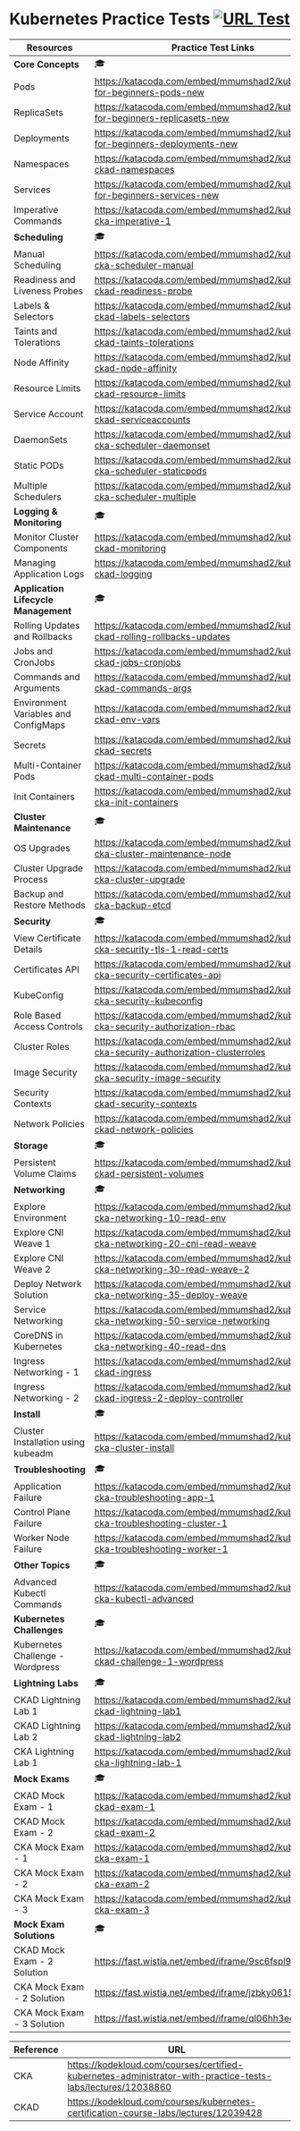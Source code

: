 # Kubernetes Practice Tests [![URL Test](https://github.com/ShubhamTatvamasi/kubernetes-practice-tests/workflows/URL%20Test/badge.svg)](https://github.com/ShubhamTatvamasi/kubernetes-practice-tests/actions)

Resources | Practice Test Links
--- | --- 
**Core Concepts** | :mortar_board:
Pods | https://katacoda.com/embed/mmumshad2/kubernetes-for-beginners-pods-new
ReplicaSets | https://katacoda.com/embed/mmumshad2/kubernetes-for-beginners-replicasets-new
Deployments | https://katacoda.com/embed/mmumshad2/kubernetes-for-beginners-deployments-new
Namespaces | https://katacoda.com/embed/mmumshad2/kubernetes-ckad-namespaces
Services | https://katacoda.com/embed/mmumshad2/kubernetes-for-beginners-services-new
Imperative Commands | https://katacoda.com/embed/mmumshad2/kubernetes-cka-imperative-1
**Scheduling** | :mortar_board:
Manual Scheduling | https://katacoda.com/embed/mmumshad2/kubernetes-cka-scheduler-manual
Readiness and Liveness Probes | https://katacoda.com/embed/mmumshad2/kubernetes-ckad-readiness-probe
Labels & Selectors | https://katacoda.com/embed/mmumshad2/kubernetes-ckad-labels-selectors
Taints and Tolerations | https://katacoda.com/embed/mmumshad2/kubernetes-ckad-taints-tolerations
Node Affinity | https://katacoda.com/embed/mmumshad2/kubernetes-ckad-node-affinity
Resource Limits | https://katacoda.com/embed/mmumshad2/kubernetes-ckad-resource-limits
Service Account | https://katacoda.com/embed/mmumshad2/kubernetes-ckad-serviceaccounts
DaemonSets | https://katacoda.com/embed/mmumshad2/kubernetes-cka-scheduler-daemonset
Static PODs | https://katacoda.com/embed/mmumshad2/kubernetes-cka-scheduler-staticpods
Multiple Schedulers | https://katacoda.com/embed/mmumshad2/kubernetes-cka-scheduler-multiple
**Logging & Monitoring** | :mortar_board:
Monitor Cluster Components | https://katacoda.com/embed/mmumshad2/kubernetes-ckad-monitoring
Managing Application Logs | https://katacoda.com/embed/mmumshad2/kubernetes-ckad-logging
**Application Lifecycle Management** | :mortar_board:
Rolling Updates and Rollbacks | https://katacoda.com/embed/mmumshad2/kubernetes-ckad-rolling-rollbacks-updates
Jobs and CronJobs | https://katacoda.com/embed/mmumshad2/kubernetes-ckad-jobs-cronjobs
Commands and Arguments | https://katacoda.com/embed/mmumshad2/kubernetes-ckad-commands-args
Environment Variables and ConfigMaps | https://katacoda.com/embed/mmumshad2/kubernetes-ckad-env-vars
Secrets | https://katacoda.com/embed/mmumshad2/kubernetes-ckad-secrets
Multi-Container Pods | https://katacoda.com/embed/mmumshad2/kubernetes-ckad-multi-container-pods
Init Containers | https://katacoda.com/embed/mmumshad2/kubernetes-cka-init-containers
**Cluster Maintenance** | :mortar_board:
OS Upgrades | https://katacoda.com/embed/mmumshad2/kubernetes-cka-cluster-maintenance-node
Cluster Upgrade Process | https://katacoda.com/embed/mmumshad2/kubernetes-cka-cluster-upgrade
Backup and Restore Methods | https://katacoda.com/embed/mmumshad2/kubernetes-cka-backup-etcd
**Security** | :mortar_board:
View Certificate Details | https://katacoda.com/embed/mmumshad2/kubernetes-cka-security-tls-1-read-certs
Certificates API | https://katacoda.com/embed/mmumshad2/kubernetes-cka-security-certificates-api
KubeConfig | https://katacoda.com/embed/mmumshad2/kubernetes-cka-security-kubeconfig
Role Based Access Controls | https://katacoda.com/embed/mmumshad2/kubernetes-cka-security-authorization-rbac
Cluster Roles | https://katacoda.com/embed/mmumshad2/kubernetes-cka-security-authorization-clusterroles
Image Security | https://katacoda.com/embed/mmumshad2/kubernetes-cka-security-image-security
Security Contexts | https://katacoda.com/embed/mmumshad2/kubernetes-ckad-security-contexts
Network Policies | https://katacoda.com/embed/mmumshad2/kubernetes-ckad-network-policies
**Storage** | :mortar_board:
Persistent Volume Claims | https://katacoda.com/embed/mmumshad2/kubernetes-ckad-persistent-volumes
**Networking** | :mortar_board:
Explore Environment | https://katacoda.com/embed/mmumshad2/kubernetes-cka-networking-10-read-env
Explore CNI Weave 1 | https://katacoda.com/embed/mmumshad2/kubernetes-cka-networking-20-cni-read-weave
Explore CNI Weave 2 | https://katacoda.com/embed/mmumshad2/kubernetes-cka-networking-30-read-weave-2
Deploy Network Solution | https://katacoda.com/embed/mmumshad2/kubernetes-cka-networking-35-deploy-weave
Service Networking | https://katacoda.com/embed/mmumshad2/kubernetes-cka-networking-50-service-networking
CoreDNS in Kubernetes | https://katacoda.com/embed/mmumshad2/kubernetes-cka-networking-40-read-dns
Ingress Networking - 1 | https://katacoda.com/embed/mmumshad2/kubernetes-ckad-ingress
Ingress Networking - 2 | https://katacoda.com/embed/mmumshad2/kubernetes-ckad-ingress-2-deploy-controller
**Install** | :mortar_board:
Cluster Installation using kubeadm | https://katacoda.com/embed/mmumshad2/kubernetes-cka-cluster-install
**Troubleshooting** | :mortar_board:
Application Failure | https://katacoda.com/embed/mmumshad2/kubernetes-cka-troubleshooting-app-1
Control Plane Failure | https://katacoda.com/embed/mmumshad2/kubernetes-cka-troubleshooting-cluster-1
Worker Node Failure | https://katacoda.com/embed/mmumshad2/kubernetes-cka-troubleshooting-worker-1
**Other Topics** | :mortar_board:
Advanced Kubectl Commands | https://katacoda.com/embed/mmumshad2/kubernetes-cka-kubectl-advanced
**Kubernetes Challenges** | :mortar_board:
Kubernetes Challenge - Wordpress | https://katacoda.com/embed/mmumshad2/kubernetes-ckad-challenge-1-wordpress
**Lightning Labs** | :mortar_board:
CKAD Lightning Lab 1 | https://katacoda.com/embed/mmumshad2/kubernetes-ckad-lightning-lab1
CKAD Lightning Lab 2 | https://katacoda.com/embed/mmumshad2/kubernetes-ckad-lightning-lab2
CKA Lightning Lab 1 | https://katacoda.com/embed/mmumshad2/kubernetes-cka-lightning-lab-1
**Mock Exams** | :mortar_board:
CKAD Mock Exam - 1 | https://katacoda.com/embed/mmumshad2/kubernetes-ckad-exam-1
CKAD Mock Exam - 2 | https://katacoda.com/embed/mmumshad2/kubernetes-ckad-exam-2
CKA Mock Exam - 1 | https://katacoda.com/embed/mmumshad2/kubernetes-cka-exam-1
CKA Mock Exam - 2 | https://katacoda.com/embed/mmumshad2/kubernetes-cka-exam-2
CKA Mock Exam - 3 | https://katacoda.com/embed/mmumshad2/kubernetes-cka-exam-3
**Mock Exam Solutions** | :mortar_board:
CKAD Mock Exam - 2 Solution | https://fast.wistia.net/embed/iframe/9sc6fspl9r
CKA Mock Exam - 2 Solution | https://fast.wistia.net/embed/iframe/jzbky0615l
CKA Mock Exam - 3 Solution | https://fast.wistia.net/embed/iframe/ql06hh3eey

Reference | URL 
--- | --- 
CKA | https://kodekloud.com/courses/certified-kubernetes-administrator-with-practice-tests-labs/lectures/12038860
CKAD | https://kodekloud.com/courses/kubernetes-certification-course-labs/lectures/12039428
